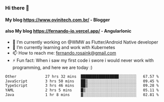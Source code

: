 ### Hi there 👋

#### My blog https://www.ovinitech.com.br/ - Blogger
#### also My blog https://fernando-io.vercel.app/ - AngularIonic

- 🔭 I’m currently working on @WMW as Flutter/Android Native developer
- 🌱 I’m currently learning and work with Kubernetes
- 📫 How to reach me: fernando.rosaink@gmail.com 
- ⚡ Fun fact: When i saw my first code i swore i would never work with programming, and here we are today :)

<!--START_SECTION:waka-->

```txt
Other             27 hrs 32 mins  █████████████████░░░░░░░░   67.57 %
JavaScript        3 hrs 50 mins   ██▒░░░░░░░░░░░░░░░░░░░░░░   09.45 %
TypeScript        3 hrs 46 mins   ██▒░░░░░░░░░░░░░░░░░░░░░░   09.28 %
YAML              2 hrs 5 mins    █▒░░░░░░░░░░░░░░░░░░░░░░░   05.11 %
Java              1 hr 8 mins     ▓░░░░░░░░░░░░░░░░░░░░░░░░   02.81 %
```

<!--END_SECTION:waka-->
